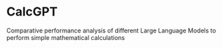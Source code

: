 # CalcGPT
Comparative performance analysis of different Large Language Models to perform simple mathematical calculations 
